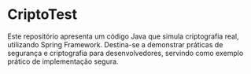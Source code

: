 # CriptoTest
Este repositório apresenta um código Java que simula criptografia real, utilizando Spring Framework. Destina-se a demonstrar práticas de segurança e criptografia para desenvolvedores, servindo como exemplo prático de implementação segura.
